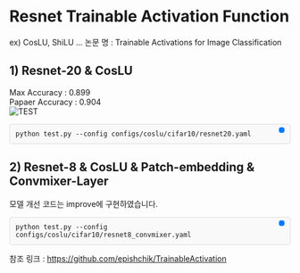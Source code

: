 # Resnet Trainable Activation Function
ex) CosLU, ShiLU ...
논문 명 : Trainable Activations for Image Classification  
## 1) Resnet-20 & CosLU  
Max Accuracy : 0.899  
Papaer Accuracy : 0.904  
![TEST](https://github.com/user-attachments/assets/5b40b0cd-052d-4c3f-a6ff-ef46002fa2d0)  

<div style="position: relative; background: #f9f9f9; border: 1px solid #ddd; border-radius: 4px; padding: 10px; font-family: monospace;">
<code id="code1">python test.py --config configs/coslu/cifar10/resnet20.yaml</code>
<button onclick="copyToClipboard('code1')" style="position: absolute; top: 5px; right: 10px; background: #007bff; color: white; border: none; border-radius: 4px; padding: 5px; cursor: pointer;">
</div>  

## 2) Resnet-8 & CosLU & Patch-embedding & Convmixer-Layer  
모델 개선 코드는 improve에 구현하였습니다.  
<div style="position: relative; background: #f9f9f9; border: 1px solid #ddd; border-radius: 4px; padding: 10px; font-family: monospace;">
<code id="code2">python test.py --config configs/coslu/cifar10/resnet8_convmixer.yaml</code>
<button onclick="copyToClipboard('code2')" style="position: absolute; top: 5px; right: 10px; background: #007bff; color: white; border: none; border-radius: 4px; padding: 5px; cursor: pointer;">
</div>  
  
참조 링크 : https://github.com/epishchik/TrainableActivation 

